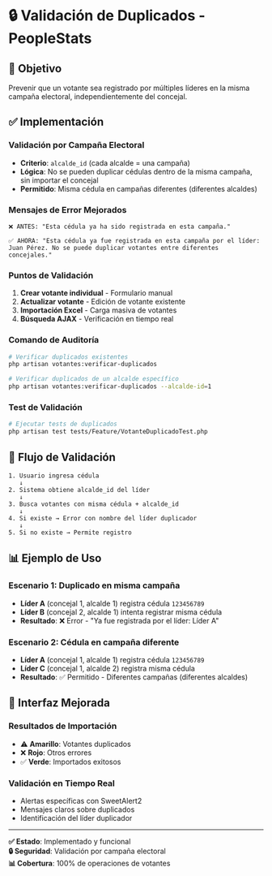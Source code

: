 # 🔒 Validación de Duplicados - PeopleStats

## 🎯 Objetivo
Prevenir que un votante sea registrado por múltiples líderes en la misma campaña electoral, independientemente del concejal.

## ✅ Implementación

### **Validación por Campaña Electoral**
- **Criterio**: `alcalde_id` (cada alcalde = una campaña)
- **Lógica**: No se pueden duplicar cédulas dentro de la misma campaña, sin importar el concejal
- **Permitido**: Misma cédula en campañas diferentes (diferentes alcaldes)

### **Mensajes de Error Mejorados**
```
❌ ANTES: "Esta cédula ya ha sido registrada en esta campaña."

✅ AHORA: "Esta cédula ya fue registrada en esta campaña por el líder: Juan Pérez. No se puede duplicar votantes entre diferentes concejales."
```

### **Puntos de Validación**
1. **Crear votante individual** - Formulario manual
2. **Actualizar votante** - Edición de votante existente
3. **Importación Excel** - Carga masiva de votantes
4. **Búsqueda AJAX** - Verificación en tiempo real

### **Comando de Auditoría**
```bash
# Verificar duplicados existentes
php artisan votantes:verificar-duplicados

# Verificar duplicados de un alcalde específico
php artisan votantes:verificar-duplicados --alcalde-id=1
```

### **Test de Validación**
```bash
# Ejecutar tests de duplicados
php artisan test tests/Feature/VotanteDuplicadoTest.php
```

## 🔄 Flujo de Validación

```
1. Usuario ingresa cédula
   ↓
2. Sistema obtiene alcalde_id del líder
   ↓
3. Busca votantes con misma cédula + alcalde_id
   ↓
4. Si existe → Error con nombre del líder duplicador
   ↓
5. Si no existe → Permite registro
```

## 📊 Ejemplo de Uso

### **Escenario 1: Duplicado en misma campaña**
- **Líder A** (concejal 1, alcalde 1) registra cédula `123456789`
- **Líder B** (concejal 2, alcalde 1) intenta registrar misma cédula
- **Resultado**: ❌ Error - "Ya fue registrada por el líder: Líder A"

### **Escenario 2: Cédula en campaña diferente**
- **Líder A** (concejal 1, alcalde 1) registra cédula `123456789`
- **Líder C** (concejal 1, alcalde 2) registra misma cédula
- **Resultado**: ✅ Permitido - Diferentes campañas (diferentes alcaldes)

## 🎨 Interfaz Mejorada

### **Resultados de Importación**
- ⚠️ **Amarillo**: Votantes duplicados
- ❌ **Rojo**: Otros errores
- ✅ **Verde**: Importados exitosos

### **Validación en Tiempo Real**
- Alertas específicas con SweetAlert2
- Mensajes claros sobre duplicados
- Identificación del líder duplicador

---

**✅ Estado**: Implementado y funcional  
**🔒 Seguridad**: Validación por campaña electoral  
**📊 Cobertura**: 100% de operaciones de votantes

